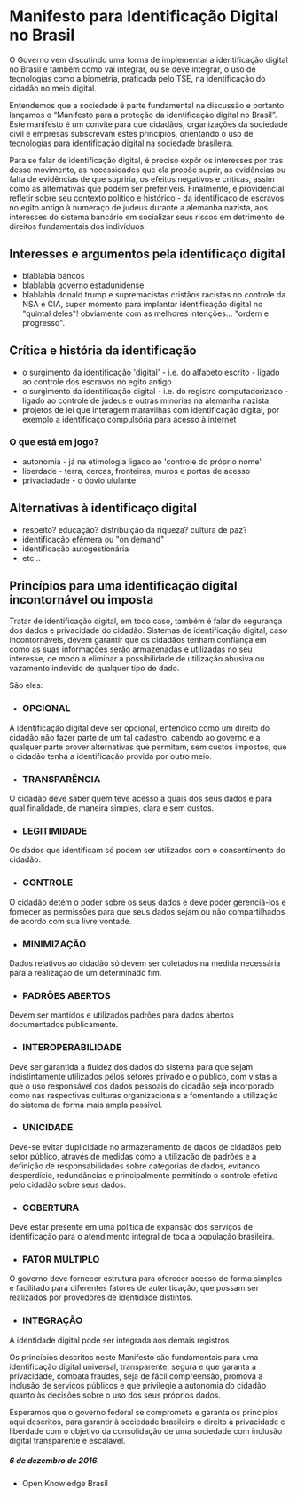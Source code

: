    # Manifesto para Identificação Digital no Brasil

O Governo vem discutindo uma forma de implementar a identificação digital no Brasil e também como vai integrar, ou se deve integrar, o uso de tecnologias como a biometria, praticada pelo TSE, na identificação do cidadão no meio digital.

Entendemos que a sociedade é parte fundamental na discussão e portanto lançamos o “Manifesto para a proteção da identificação digital no Brasil”. Este manifesto é um convite para que cidadãos, organizações da sociedade civil e empresas subscrevam estes princípios, orientando o uso de tecnologias para identificação digital na sociedade brasileira.

Para se falar de identificação digital, é preciso expôr os interesses por trás desse movimento, as necessidades que ela propõe suprir, as evidências ou falta de evidências de que supriria, os efeitos negativos e críticas, assim como as alternativas que podem ser preferíveis. Finalmente, é providencial refletir sobre seu contexto político e histórico - da identificaço de escravos no egito antigo à numeraço de judeus durante a alemanha nazista, aos interesses do sistema bancário em socializar seus riscos em detrimento de direitos fundamentais dos indivíduos.

## Interesses e argumentos pela identificaço digital

 * blablabla bancos
 * blablabla governo estadunidense
 * blablabla donald trump e supremacistas cristãos racistas no controle da NSA e CIA, super momento para implantar identificação digital no "quintal deles"! obviamente com as melhores intenções... "ordem e progresso".
 
## Crítica e história da identificação

 * o surgimento da identificação 'digital' - i.e. do alfabeto escrito - ligado ao controle dos escravos no egito antigo
 * o surgimento da identificação digital - i.e. do registro computadorizado - ligado ao controle de judeus e outras minorias na alemanha nazista
 * projetos de lei que interagem maravilhas com identificação digital, por exemplo a identificaço compulsória para acesso à internet
 
### O que está em jogo?

 * autonomia - já na etimologia ligado ao 'controle do próprio nome'
 * liberdade - terra, cercas, fronteiras, muros e portas de acesso
 * privaciadade - o óbvio ululante
 
## Alternativas à identificaço digital

 * respeito? educação? distribuição da riqueza? cultura de paz?
 * identificação efêmera ou "on demand"
 * identificação autogestionária
 * etc...
 
## Princípios para uma identificação digital incontornável ou imposta

Tratar de identificação digital, em todo caso, também é falar de segurança dos dados e privacidade do cidadão. Sistemas de identificação digital, caso incontornáveis, devem garantir que os cidadãos tenham confiança em como as suas informações serão armazenadas e utilizadas no seu interesse, de modo a eliminar a possibilidade de utilização abusiva ou vazamento indevido de qualquer tipo de dado. 

São eles:
  
  * ### OPCIONAL 
  A identificação digital deve ser opcional, entendido como um direito do cidadão não fazer parte de um tal cadastro, cabendo ao governo e a qualquer parte prover alternativas que permitam, sem custos impostos, que o cidadão tenha a identificação provida por outro meio.

  * ### TRANSPARÊNCIA 
  O cidadão deve saber quem teve acesso a quais dos seus dados e para qual finalidade, de maneira simples, clara e sem custos.

  * ### LEGITIMIDADE
  Os dados que identificam só podem ser utilizados com o consentimento do cidadão.

  * ### CONTROLE
  O cidadão detém o poder sobre os seus dados e deve poder gerenciá-los e fornecer as permissões para que seus dados sejam ou não compartilhados de acordo com sua livre vontade.

  * ### MINIMIZAÇÃO 
  Dados relativos ao cidadão só devem ser coletados na medida necessária para a realização de um determinado fim.
  
  * ### PADRÕES ABERTOS 
  Devem ser mantidos e utilizados padrões para dados abertos documentados publicamente.

  * ### INTEROPERABILIDADE 
  Deve ser garantida a fluidez dos dados do sistema para que sejam indistintamente utilizados pelos setores privado e o público, com vistas a que o uso responsável dos dados pessoais do cidadão seja incorporado como nas respectivas culturas organizacionais e fomentando a utilização do sistema de forma mais ampla possível.

  * ### UNICIDADE 
  Deve-se evitar duplicidade no armazenamento de dados de cidadãos pelo setor público, através de medidas como a utilizacão de padrões e a definição de responsabilidades sobre categorias de dados, evitando desperdício, redundâncias e principalmente permitindo o controle efetivo pelo cidadão sobre seus dados.

  * ### COBERTURA 
  Deve estar presente em uma política de expansão dos serviços de identificação para o atendimento integral de toda a população brasileira.

  * ### FATOR MÚLTIPLO 
  O governo deve fornecer estrutura para oferecer acesso de forma simples e facilitado para diferentes fatores de autenticação, que possam ser realizados por provedores de identidade distintos.

  * ### INTEGRAÇÃO 
  A identidade digital pode ser integrada aos demais registros


Os princípios descritos neste Manifesto são fundamentais para uma identificação digital universal, transparente, segura e que garanta a privacidade, combata fraudes, seja de fácil compreensão, promova a inclusão de serviços públicos e que privilegie a autonomia do cidadão quanto às decisões sobre o uso dos seus próprios dados.

Esperamos que o governo federal se comprometa e garanta os princípios aqui descritos, para garantir à sociedade brasileira o direito à privacidade e liberdade com o objetivo da consolidação de uma sociedade com inclusão digital transparente e escalável.


##### 6 de dezembro de 2016.

* Open Knowledge Brasil
